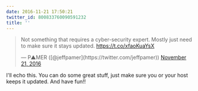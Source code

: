 ```yaml
---
date: 2016-11-21 17:50:21
twitter_id: 800833760090591232
title: ''
---
```


<blockquote class="twitter-tweet"><p lang="en" dir="ltr">Not something that requires a cyber-security expert. Mostly just need to make sure it stays updated. <a href="https://t.co/xfaoKuaYsX">https://t.co/xfaoKuaYsX</a></p>&mdash; P▲MER ([@jeffpamer](https://twitter.com/jeffpamer)) <a href="https://twitter.com/jeffpamer/status/800833210213023747?ref_src=twsrc%5Etfw">November 21, 2016</a></blockquote>
<script async src="https://platform.twitter.com/widgets.js" charset="utf-8"></script>

I'll echo this. You can do some great stuff, just make sure you or your host keeps it updated. And have fun!!
